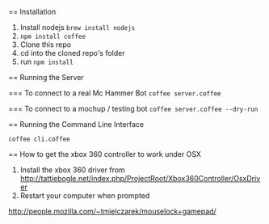 == Installation

1. Install nodejs `brew install nodejs`
2. `npm install coffee`
3. Clone this repo
4. cd into the cloned repo's folder
5. run `npm install`


== Running the Server

=== To connect to a real Mc Hammer Bot
`coffee server.coffee`

=== To connect to a mochup / testing bot
`coffee server.coffee --dry-run`


== Running the Command Line Interface

`coffee cli.coffee`


== How to get the xbox 360 controller to work under OSX

1. Install the xbox 360 driver from http://tattiebogle.net/index.php/ProjectRoot/Xbox360Controller/OsxDriver
2. Restart your computer when prompted

http://people.mozilla.com/~tmielczarek/mouselock+gamepad/